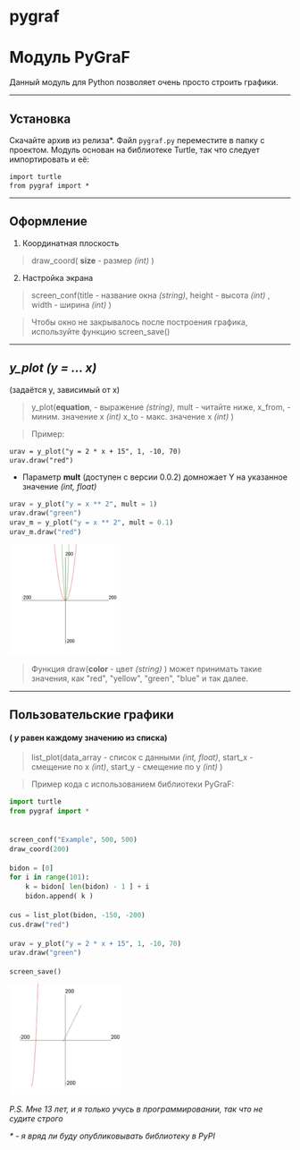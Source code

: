 # pygraf
# **Модуль PyGraF**

Данный модуль для Python позволяет очень просто строить графики.

-----

## **Установка**
Скачайте архив из релиза*. Файл `pygraf.py` переместите в папку с проектом. Модуль основан на библиотеке Turtle, так что следует импортировать и её:

```
import turtle
from pygraf import *
```

------

## **Оформление**
1. Координатная плоскость
>draw_coord( **size** - размер _(int)_ )

2. Настройка экрана

>screen_conf(title - название окна _(string)_,
height - высота _(int)_ ,
width - ширина _(int)_ )

>Чтобы окно не закрывалось после построения графика, используйте функцию screen_save()

-----
## _**y_plot** (y = ... x)_
(задаётся y, зависимый от x)
> y_plot(**equation**, - выражение _(string)_,
mult - читайте ниже,
 x_from, - миним. значение x _(int)_
 x_to - макс. значение x _(int)_ )

> Пример:
```
urav = y_plot("y = 2 * x + 15", 1, -10, 70)
urav.draw("red")
```
* Параметр **mult** (доступен с версии 0.0.2) домножает Y на указанное значение _(int, float)_
```python
urav = y_plot("y = x ** 2", mult = 1)
urav.draw("green")
urav_m = y_plot("y = x ** 2", mult = 0.1)
urav_m.draw("red")
```
<img src="images/multip.jpg" alt="Сравнение" width="200"/>

> Функция draw(**color** - цвет _(string)_ ) может принимать такие значения, как "red", "yellow", "green", "blue" и так далее.


------

## **Пользовательские графики** 
#### ( _y_ равен каждому значению из списка)

> list_plot(data_array - список с данными _(int, float)_,
start_x - смещение по x _(int)_,
start_y - смещение по y _(int)_ )

>Пример кода с использованием библиотеки PyGraF:
```python
import turtle
from pygraf import *


screen_conf("Example", 500, 500)
draw_coord(200)

bidon = [0]
for i in range(101):
	k = bidon[ len(bidon) - 1 ] + i
	bidon.append( k )

cus = list_plot(bidon, -150, -200)
cus.draw("red")

urav = y_plot("y = 2 * x + 15", 1, -10, 70)
urav.draw("green")

screen_save()
```
<img src="images/pic_plot.jpg" alt="Скриншот примера" width="200"/>

_P.S. Мне 13 лет, и я только учусь в программировании, так что не судите строго_

_* - я вряд ли буду опубликовывать библиотеку в PyPI_